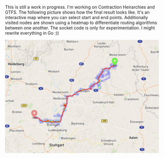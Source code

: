 This is still a work in progress. I'm working on Contraction Heirarchies and GTFS. The following picture shows how the final result looks like. It's an interactive map where you can select start and end points. Additionally visited nodes are shown using a heatmap to differentiate routing algorithms between one another. The socket code is only for experimentation. I might rewrite everything in Go :))


![ALT](./assets/ALT_Saarland.png)
